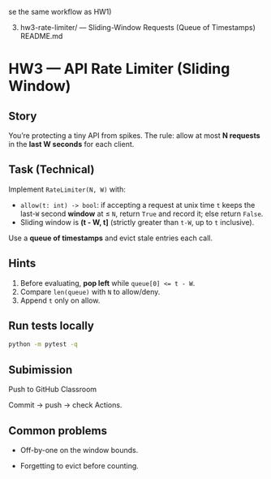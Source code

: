 se the same workflow as HW1)

3) hw3-rate-limiter/ — Sliding-Window Requests (Queue of Timestamps)
README.md
# HW3 — API Rate Limiter (Sliding Window)

## Story
You’re protecting a tiny API from spikes. The rule: allow at most **N requests** in the **last W seconds** for each client.

## Task (Technical)
Implement `RateLimiter(N, W)` with:
- `allow(t: int) -> bool`: if accepting a request at unix time `t` keeps the last-`W` second **window** at ≤ `N`, return `True` and record it; else return `False`.
- Sliding window is **(t - W, t]** (strictly greater than `t-W`, up to `t` inclusive).

Use a **queue of timestamps** and evict stale entries each call.

## Hints
1) Before evaluating, **pop left** while `queue[0] <= t - W`.
2) Compare `len(queue)` with `N` to allow/deny.
3) Append `t` only on allow.

## Run tests locally
```bash
python -m pytest -q
```
## Subimission

Push to GitHub Classroom

Commit → push → check Actions.

## Common problems

- Off-by-one on the window bounds.

- Forgetting to evict before counting.